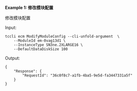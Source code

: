 **Example 1: 修改模块配置**

修改模块配置

Input: 

```
tccli ecm ModifyModuleConfig --cli-unfold-argument  \
    --ModuleId em-0vag13d1 \
    --InstanceType SN3ne.2XLARGE16 \
    --DefaultDataDiskSize 100
```

Output: 
```
{
    "Response": {
        "RequestId": "36c0f8c7-a1fb-4ba5-9e5d-fa3447331a5f"
    }
}
```

